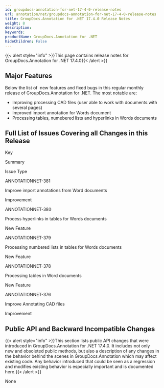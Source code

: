 ```yaml
---
id: groupdocs-annotation-for-net-17-4-0-release-notes
url: annotation/net/groupdocs-annotation-for-net-17-4-0-release-notes
title: GroupDocs.Annotation for .NET 17.4.0 Release Notes
weight: 8
description: 
keywords: 
productName: GroupDocs.Annotation for .NET
hideChildren: False
---
```

{{< alert style="info" >}}This page contains release notes for GroupDocs.Annotation for .NET 17.4.0{{< /alert >}}

## Major Features

Below the list of  new features and fixed bugs in this regular monthly release of GroupDocs.Annotation for .NET. The most notable are:

*   Improving processing CAD files (user able to work with documents with several pages)
*   Improved import annotation for Words document
*   Processing tables, numebered lists and hyperlinks in Words documents

## Full List of Issues Covering all Changes in this Release

Key

Summary

Issue Type

ANNOTATIONNET-381

Improve import annotations from Word documents

Improvement

ANNOTATIONNET-380

Process hyperlinks in tables for Words documents

New Feature

ANNOTATIONNET-379

Processing numbered lists in tables for Words documents

New Feature

ANNOTATIONNET-378

Processing tables in Word documents

New Feature

ANNOTATIONNET-376

Improve Annotating CAD files

Improvement

## Public API and Backward Incompatible Changes

{{< alert style="info" >}}This section lists public API changes that were introduced in GroupDocs.Annotation for .NET 17.4.0. It includes not only new and obsoleted public methods, but also a description of any changes in the behavior behind the scenes in GroupDocs.Annotation which may affect existing code. Any behavior introduced that could be seen as a regression and modifies existing behavior is especially important and is documented here.{{< /alert >}}

None
